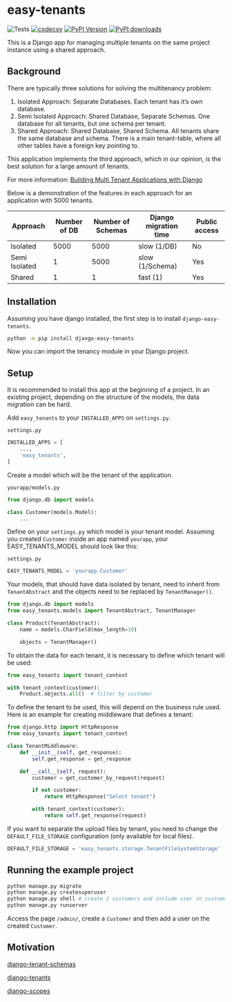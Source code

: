 # easy-tenants

![Tests](https://github.com/CleitonDeLima/django-easy-tenants/workflows/Tests/badge.svg)
[![codecov](https://codecov.io/gh/CleitonDeLima/django-easy-tenants/branch/master/graph/badge.svg)](https://codecov.io/gh/CleitonDeLima/django-easy-tenants)
[![PyPI Version](https://img.shields.io/pypi/v/django-easy-tenants.svg)](https://pypi.org/project/django-easy-tenants/)
[![PyPI downloads](https://img.shields.io/pypi/dm/django-easy-tenants.svg)](https://img.shields.io/pypi/dm/django-easy-tenants.svg)


This is a Django app for managing multiple tenants on the same project
instance using a shared approach.


## Background

There are typically three solutions for solving the multitenancy problem:

1. Isolated Approach: Separate Databases. Each tenant has it’s own database.
2. Semi Isolated Approach: Shared Database, Separate Schemas.
One database for all tenants, but one schema per tenant.
3. Shared Approach: Shared Database, Shared Schema. All tenants share
the same database and schema. There is a main tenant-table, where all
other tables have a foreign key pointing to.

This application implements the third approach,  which in our opinion,
is the best solution for a large amount of tenants.

For more information: [Building Multi Tenant Applications with Django
](https://books.agiliq.com/projects/django-multi-tenant/en/latest/)

Below is a demonstration of the features in each approach for an application
with 5000 tenants.

Approach       | Number of DB | Number of Schemas | Django migration time | Public access
-------------- | ------------ | ----------------- | --------------------- | ---------------
Isolated       | 5000         | 5000              | slow (1/DB)           | No
Semi Isolated  | 1            | 5000              | slow (1/Schema)       | Yes
Shared         | 1            | 1                 | fast (1)              | Yes


## Installation
Assuming you have django installed, the first step is to install `django-easy-tenants`.
```bash
python -m pip install django-easy-tenants
```
Now you can import the tenancy module in your Django project.


## Setup
It is recommended to install this app at the beginning of a project.
In an existing project, depending on the structure of the models,
the data migration can be hard.

Add `easy_tenants` to your `INSTALLED_APPS` on `settings.py`.

`settings.py`
```python
INSTALLED_APPS = [
    ...,
    'easy_tenants',
]
```

Create a model which will be the tenant of the application.

`yourapp/models.py`
```python
from django.db import models

class Customer(models.Model):
    ...
```

Define on your `settings.py` which model is your tenant model. Assuming you created `Customer`
inside an app named `yourapp`, your EASY_TENANTS_MODEL should look like this:

`settings.py`
```python
EASY_TENANTS_MODEL = 'yourapp.Customer'
```

Your models, that should have data isolated by tenant, need to inherit from `TenantAbstract`
and the objects need to be replaced by `TenantManager()`.


```python
from django.db import models
from easy_tenants.models import TenantAbstract, TenantManager

class Product(TenantAbstract):
    name = models.CharField(max_length=10)

    objects = TenantManager()
```

To obtain the data for each tenant, it is necessary to define which tenant will be used:

```python
from easy_tenants import tenant_context

with tenant_context(customer):
    Product.objects.all()  # filter by customer
```

To define the tenant to be used, this will depend on the business rule used. Here is an example for creating middleware that defines a tenant:

```python
from django.http import HttpResponse
from easy_tenants import tenant_context

class TenantMiddleware:
    def __init__(self, get_response):
        self.get_response = get_response

    def __call__(self, request):
        customer = get_customer_by_request(request)

        if not customer:
            return HttpResponse("Select tenant")

        with tenant_context(customer):
            return self.get_response(request)
```

If you want to separate the upload files by tenant, you need to change the `DEFAULT_FILE_STORAGE`
configuration (only available for local files).

```python
DEFAULT_FILE_STORAGE = 'easy_tenants.storage.TenantFileSystemStorage'
```


## Running the example project
```bash
python manage.py migrate
python manage.py createsuperuser
python manage.py shell # create 2 customers and include user in customer
python manage.py runserver
```
Access the page `/admin/`, create a `Customer` and then add a user on the created `Customer`.

## Motivation
[django-tenant-schemas](https://github.com/bernardopires/django-tenant-schemas)

[django-tenants](https://github.com/tomturner/django-tenants)

[django-scopes](https://github.com/raphaelm/django-scopes)
